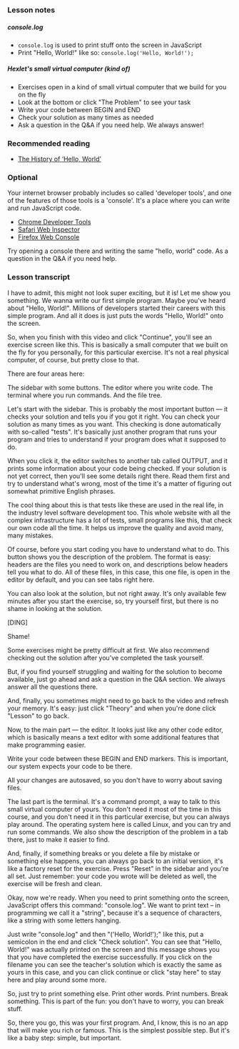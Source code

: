 ### Lesson notes

##### console.log

- `console.log` is used to print stuff onto the screen in JavaScript
- Print "Hello, World!" like so: `console.log('Hello, World!');`

##### Hexlet's small virtual computer (kind of)

- Exercises open in a kind of small virtual computer that we build for you on the fly
- Look at the bottom or click "The Problem" to see your task
- Write your code between BEGIN and END
- Check your solution as many times as needed
- Ask a question in the Q&A if you need help. We always answer!

### Recommended reading

- [The History of ‘Hello, World’](http://blog.hackerrank.com/the-history-of-hello-world/)

### Optional

Your internet browser probably includes so called 'developer tools', and one of the features of those tools is a 'console'. It's a place where you can write and run JavaScript code.

- [Chrome Developer Tools](https://developer.chrome.com/devtools)
- [Safari Web Inspector](https://developer.apple.com/library/content/documentation/AppleApplications/Conceptual/Safari_Developer_Guide/Introduction/Introduction.html)
- [Firefox Web Console](https://developer.mozilla.org/en-US/docs/Tools/Web_Console)

Try opening a console there and writing the same "hello, world" code. As a question in the Q&A if you need help.

### Lesson transcript

I have to admit, this might not look super exciting, but it is! Let me show you something. We wanna write our first  simple program. Maybe you've heard about "Hello, World!". Millions of developers started their careers with this simple program. And all it does is just puts the words "Hello, World!" onto the screen.

So, when you finish with this video and click "Continue", you'll see an exercise screen like this. This is basically a small computer that we built on the fly for you personally, for this particular exercise. It's not a real physical computer, of course, but pretty close to that.

There are four areas here: 

The sidebar with some buttons.
The editor where you write code.
The terminal where you run commands.
And the file tree.

Let's start with the sidebar. This is probably the most important button — it checks your solution and tells you if you got it right. You can check your solution as many times as you want. This checking is done automatically with so-called "tests". It's basically just another program that runs your program and tries to understand if your program does what it supposed to do.

When you click it, the editor switches to another tab called OUTPUT, and it prints some information about your code being checked. If your solution is not yet correct, then you'll see some details right there. Read them first and try to understand what's wrong, most of the time it's a matter of figuring out somewhat primitive English phrases.

The cool thing about this is that tests like these are used in the real life, in the industry level software development too. This whole website with all the complex infrastructure has a lot of tests, small programs like this, that check our own code all the time. It helps us improve the quality and avoid many, many mistakes.

Of course, before you start coding you have to understand what to do. This button shows you the description of the problem. The format is easy: headers are the files you need to work on, and descriptions below headers tell you what to do. All of these files, in this case, this one file, is open in the editor by default, and you can see tabs right here.

You can also look at the solution, but not right away. It's only available few minutes after you start the exercise, so, try yourself first, but there is no shame in looking at the solution. 

[DING]

Shame!

Some exercises might be pretty difficult at first. We also recommend checking out the solution after you've completed the task yourself.

But, if you find yourself struggling and waiting for the solution to become available, just go ahead and ask a question in the Q&A section. We always answer all the questions there.

And, finally, you sometimes might need to go back to the video and refresh your memory. It's easy: just click "Theory" and when you're done click "Lesson" to go back.

Now, to the main part — the editor. It looks just like any other code editor, which is basically means a text editor with some additional features that make programming easier. 

Write your code between these BEGIN and END markers. This is important, our system expects your code to be there. 

All your changes are autosaved, so you don't have to worry about saving files.

The last part is the terminal. It's a command prompt, a way to talk to this small virtual computer of yours. You don't need it most of the time in this course, and you don't need it in this particular exercise,  but you can always play around. The operating system here is called Linux, and you can try and run some commands. We also show the description of the problem in a tab there, just to make it easier to find.

And, finally, if something breaks or you delete a file by mistake or something else happens, you can always go back to an initial version, it's like a factory reset for the exercise. Press "Reset" in the sidebar and you're all set. Just remember: your code you wrote will be deleted as well, the exercise will be fresh and clean.

Okay, now we're ready. When you need to print something onto the screen, JavaScript offers this command: "console.log". We want to print text – 
in programming we call it a "string", because it's a sequence of characters, like a string with some letters hanging.

Just write "console.log" and then "('Hello, World!');" like this, put a semicolon in the end and click "Check solution". You can see that "Hello, World!" was actually printed on the screen and this message shows you that you have completed the exercise successfully. If you click on the filename you can see the teacher's solution which is exactly the same as yours in this case, and you can click continue or click "stay here" to stay here and play around some more. 

So, just try to print something else. Print other words. Print numbers. Break something. This is part of the fun: you don't have to worry, you can break stuff. 

So, there you go, this was your first program. And, I know, this is no an app that will make you rich or famous. This is the simplest possible step. But it's like a baby step: simple, but important.